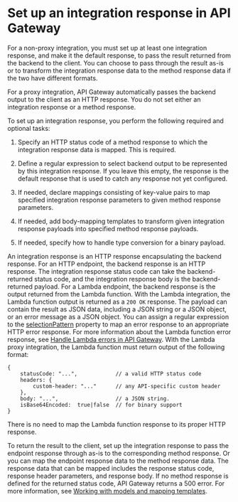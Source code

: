 # Set up an integration response in API Gateway<a name="api-gateway-integration-settings-integration-response"></a>

 For a non\-proxy integration, you must set up at least one integration response, and make it the default response, to pass the result returned from the backend to the client\. You can choose to pass through the result as\-is or to transform the integration response data to the method response data if the two have different formats\. 

For a proxy integration, API Gateway automatically passes the backend output to the client as an HTTP response\. You do not set either an integration response or a method response\.

To set up an integration response, you perform the following required and optional tasks:

1.  Specify an HTTP status code of a method response to which the integration response data is mapped\. This is required\.

1.  Define a regular expression to select backend output to be represented by this integration response\. If you leave this empty, the response is the default response that is used to catch any response not yet configured\.

1.  If needed, declare mappings consisting of key\-value pairs to map specified integration response parameters to given method response parameters\.

1. If needed, add body\-mapping templates to transform given integration response payloads into specified method response payloads\.

1.  If needed, specify how to handle type conversion for a binary payload\.

An integration response is an HTTP response encapsulating the backend response\. For an HTTP endpoint, the backend response is an HTTP response\. The integration response status code can take the backend\-returned status code, and the integration response body is the backend\-returned payload\. For a Lambda endpoint, the backend response is the output returned from the Lambda function\. With the Lambda integration, the Lambda function output is returned as a `200 OK` response\. The payload can contain the result as JSON data, including a JSON string or a JSON object, or an error message as a JSON object\. You can assign a regular expression to the [selectionPattern](https://docs.aws.amazon.com/apigateway/api-reference/resource/integration-response/#selectionPattern) property to map an error response to an appropriate HTTP error response\. For more information about the Lambda function error response, see [Handle Lambda errors in API Gateway](handle-errors-in-lambda-integration.md)\. With the Lambda proxy integration, the Lambda function must return output of the following format:

```
{
    statusCode: "...",            // a valid HTTP status code
    headers: { 
        custom-header: "..."      // any API-specific custom header
    },
    body: "...",                  // a JSON string.
    isBase64Encoded:  true|false  // for binary support
}
```

There is no need to map the Lambda function response to its proper HTTP response\.

To return the result to the client, set up the integration response to pass the endpoint response through as\-is to the corresponding method response\. Or you can map the endpoint response data to the method response data\. The response data that can be mapped includes the response status code, response header parameters, and response body\. If no method response is defined for the returned status code, API Gateway returns a 500 error\. For more information, see [Working with models and mapping templates](models-mappings.md)\.

